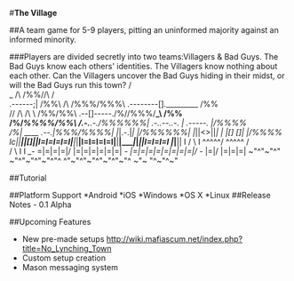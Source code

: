 
#**The Village**

##A team game for 5-9 players, pitting an uninformed majority against an informed minority.

###Players are divided secretly into two teams:Villagers & Bad Guys. The Bad Guys know each others' identities. The Villagers know nothing about each other. Can the Villagers uncover the Bad Guys hiding in their midst, or will the Bad Guys run this town?
                                     /\
           _   /\                   /%%\/\/\                           /\
    .------;| /%%\ /\              /%%%/%%\%\ .--------[]._________  /%%\
 /\/ /\  /\ \ /%%\/%%\  .--[]-----./%/\/%%\%\/____________\_________\ /%%\
/%/__________\%%%%/%%\ /_.-.___.-._\/%%\%%%\%| .-..--..-. | .-----. |/%%%%\
/%| ____ .--.|%%%/%%%%\| |_|.-.|_| |/%%\%%%\%| |_||<>||_| | |[] []| |/%%%%\
lc||____||[]||I=I=I=I=I|____|_|____|I=I=I=I=I|____|__|____|_|_____|_|I=I=I=I
  |______|__||    I         / \       I      ^^^^^/  \^^^^^ /     \
         /  \     I                   I            _-
=|=|=|=|/    \|=|=|=|=|=|=| _-  |=|=|=|=|=|=|=|=|/ -_  \|=|/        \|=|=|=|
~"^"~"^"      ~"^"~"^"~"^"^     ^"~"^"~"^"~"^"~"^       ~"~          "^~"^~"

##Tutorial

##Platform Support
*Android
*iOS
*Windows
*OS X
*Linux
##Release Notes - 0.1 Alpha


##Upcoming Features
* New pre-made setups http://wiki.mafiascum.net/index.php?title=No_Lynching_Town
* Custom setup creation
* Mason messaging system